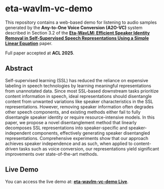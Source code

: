 # eta-wavlm-vc-demo
This repository contains a web-based demo for listening to audio samples generated by the **Any-to-One Voice Conversion (A2O-VC)** system described in Section 3.2 of the [**Eta-WavLM: Efficient Speaker Identity Removal in Self-Supervised Speech Representations Using a Simple Linear Equation**](https://arxiv.org/abs/2505.19273) paper.

Full paper accepted at **ACL 2025**.
  
## Abstract
Self-supervised learning (SSL) has reduced the reliance on expensive labeling in speech technologies by learning meaningful representations from unannotated data. Since most SSL-based downstream tasks prioritize content information in speech, ideal representations should disentangle content from unwanted variations like speaker characteristics in the SSL representations. However, removing speaker information often degrades other speech components, and existing methods either fail to fully disentangle speaker identity or require resource-intensive models. In this paper, we propose a novel disentanglement method that linearly decomposes SSL representations into speaker-specific and speaker-independent components, effectively generating speaker disentangled representations. Comprehensive experiments show that our approach achieves speaker independence and as such, when applied to content-driven tasks such as voice conversion, our representations yield significant improvements over state-of-the-art methods.

## Live Demo
You can access the live demo at: [**eta-wavlm-vc-demo Live**](https://giuseppe-ruggiero.github.io/eta-wavlm-vc-demo/).
